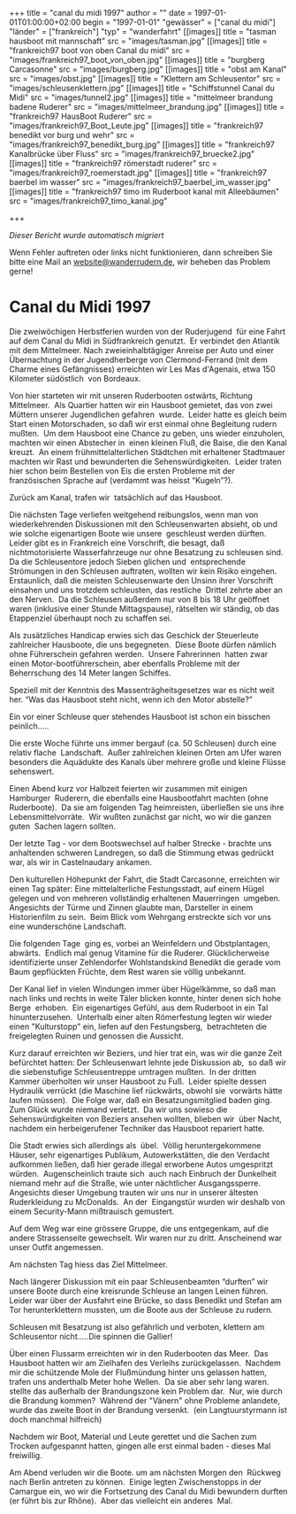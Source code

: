 +++
title = "canal du midi 1997"
author = ""
date = 1997-01-01T01:00:00+02:00
begin = "1997-01-01"
"gewässer" = ["canal du midi"]
"länder" = ["frankreich"]
"typ" = "wanderfahrt"
[[images]]
title = "tasman hausboot mit mannschaft"
src = "images/tasman.jpg"
[[images]]
title = "frankreich97 boot von oben Canal du midi"
src = "images/frankreich97_boot_von_oben.jpg"
[[images]]
title = "burgberg Carcasonne"
src = "images/burgberg.jpg"
[[images]]
title = "obst am Kanal"
src = "images/obst.jpg"
[[images]]
title = "Klettern am Schleusentor"
src = "images/schleusenklettern.jpg"
[[images]]
title = "Schiffstunnel Canal du Midi"
src = "images/tunnel2.jpg"
[[images]]
title = "mittelmeer brandung badene Ruderer"
src = "images/mittelmeer_brandung.jpg"
[[images]]
title = "frankreich97 HausBoot Ruderer"
src = "images/frankreich97_Boot_Leute.jpg"
[[images]]
title = "frankreich97 benedikt vor burg und wehr"
src = "images/frankreich97_benedikt_burg.jpg"
[[images]]
title = "frankreich97 Kanalbrücke über Fluss"
src = "images/frankreich97_bruecke2.jpg"
[[images]]
title = "frankreich97 römerstadt ruderer"
src = "images/frankreich97_roemerstadt.jpg"
[[images]]
title = "frankreich97 baerbel im wasser"
src = "images/frankreich97_baerbel_im_wasser.jpg"
[[images]]
title = "frankreich97 timo im Ruderboot kanal mit Alleebäumen"
src = "images/frankreich97_timo_kanal.jpg"

+++


*Dieser Bericht wurde automatisch migriert*

Wenn Fehler auftreten oder links nicht funktionieren, dann schreiben Sie bitte eine Mail an website@wanderrudern.de, wir beheben das Problem gerne!



# Canal du Midi 1997


Die zweiwöchigen Herbstferien wurden von der Ruderjugend  für eine Fahrt auf dem Canal du Midi in Südfrankreich genutzt.  Er verbindet den Atlantik mit dem Mittelmeer. Nach zweieinhalbtägiger Anreise per Auto und einer Übernachtung in der Jugendherberge von Clermond-Ferrand (mit dem Charme eines Gefängnisses) erreichten wir Les Mas d'Agenais, etwa 150 Kilometer südöstlich  von Bordeaux.

Von hier starteten wir mit unseren Ruderbooten ostwärts, Richtung Mittelmeer.  Als Quartier hatten wir ein Hausboot gemietet, das von zwei Müttern unserer Jugendlichen gefahren  wurde.  Leider hatte es gleich beim Start einen Motorschaden, so daß wir erst einmal ohne Begleitung rudern mußten.  Um dem Hausboot eine Chance zu geben, uns wieder einzuholen, machten wir einen Abstecher in  einen kleinen Fluß, die Baise, die den Kanal kreuzt.  An einem frühmittelalterlichen Städtchen mit erhaltener Stadtmauer machten wir Rast und bewunderten die Sehenswürdigkeiten.  Leider traten hier schon beim Bestellen von Eis die ersten Probleme mit der französischen Sprache auf (verdammt was heisst “Kugeln”?).

Zurück am Kanal, trafen wir  tatsächlich auf das Hausboot.

Die nächsten Tage verliefen weitgehend reibungslos, wenn man von wiederkehrenden Diskussionen mit den Schleusenwarten absieht, ob und wie solche eigenartigen Boote wie unsere  geschleust werden dürften.  Leider gibt es in Frankreich eine Vorschrift, die besagt, daß nichtmotorisierte Wasserfahrzeuge nur ohne Besatzung zu schleusen sind.  Da die Schleusentore jedoch Sieben glichen und  entsprechende Strömungen in den Schleusen auftraten, wollten wir kein Risiko eingehen.  Erstaunlich, daß die meisten Schleusenwarte den Unsinn ihrer Vorschrift einsahen und uns trotzdem schleusten, das restliche  Drittel zehrte aber an den Nerven.  Da die Schleusen außerdem nur von 8 bis 18 Uhr geöffnet waren (inklusive einer Stunde Mittagspause), rätselten wir ständig, ob das Etappenziel überhaupt noch zu schaffen sei.

Als zusätzliches Handicap erwies sich das Geschick der Steuerleute zahlreicher Hausboote, die uns begegneten.  Diese Boote dürfen nämlich ohne Führerschein gefahren werden.  Unsere Fahrerinnen  hatten zwar einen Motor-bootführerschein, aber ebenfalls Probleme mit der Beherrschung des 14 Meter langen Schiffes.

Speziell mit der Kenntnis des Massenträgheitsgesetzes war es nicht weit her. “Was das Hausboot steht nicht, wenn ich den Motor abstelle?”

Ein vor einer Schleuse quer stehendes Hausboot ist schon ein bisschen peinlich.....

Die erste Woche führte uns immer bergauf (ca. 50 Schleusen) durch eine relativ flache  Landschaft.  Außer zahlreichen kleinen Orten am Ufer waren besonders die Aquädukte des Kanals über mehrere große und kleine Flüsse sehenswert.

Einen Abend kurz vor Halbzeit feierten wir zusammen mit einigen Hamburger  Ruderern, die ebenfalls eine Hausbootfahrt machten (ohne Ruderboote).  Da sie am folgenden Tag heimreisten, überließen sie uns ihre Lebensmittelvorräte.  Wir wußten zunächst gar nicht, wo wir die ganzen guten  Sachen lagern sollten.

Der letzte Tag - vor dem Bootswechsel auf halber Strecke - brachte uns anhaltenden schweren Landregen, so daß die Stimmung etwas gedrückt war, als wir in Castelnaudary ankamen.

Den kulturellen Höhepunkt der Fahrt, die Stadt Carcasonne, erreichten wir einen Tag später: Eine mittelalterliche Festungsstadt, auf einem Hügel gelegen und von mehreren vollständig erhaltenen Mauerringen  umgeben.  Angesichts der Türme und Zinnen glaubte man, Darsteller in einem Historienfilm zu sein.  Beim Blick vom Wehrgang erstreckte sich vor uns eine wunderschöne Landschaft.

Die folgenden Tage  ging es, vorbei an Weinfeldern und Obstplantagen, abwärts.  Endlich mal genug Vitamine für die Ruderer. Glücklicherweise identifizierte unser Zehlendorfer Wohlstandskind Benedikt die gerade vom Baum gepflückten Früchte, dem Rest waren sie völlig unbekannt.

Der Kanal lief in vielen Windungen immer über Hügelkämme, so daß man nach links und rechts in weite Täler blicken konnte, hinter denen sich hohe Berge  erhoben.  Ein eigenartiges Gefühl, aus dem Ruderboot in ein Tal hinunterzusehen.  Unterhalb einer alten Römerfestung legten wir wieder einen "Kulturstopp" ein, liefen auf den Festungsberg,  betrachteten die freigelegten Ruinen und genossen die Aussicht.

Kurz darauf erreichten wir Beziers, und hier trat ein, was wir die ganze Zeit befürchtet hatten: Der Schleusenwart lehnte jede Diskussion ab,  so daß wir die siebenstufige Schleusentreppe umtragen mußten.  In der dritten Kammer überholten wir unser Hausboot zu Fuß.  Leider spielte dessen Hydraulik verrückt (die Maschine lief rückwärts, obwohl sie  vorwärts hätte laufen müssen).  Die Folge war, daß ein Besatzungsmitglied baden ging.  Zum Glück wurde niemand verletzt.  Da wir uns sowieso die Sehenswürdigkeiten von Beziers ansehen wollten, blieben wir  über Nacht, nachdem ein herbeigerufener Techniker das Hausboot repariert hatte.

Die Stadt erwies sich allerdings als  übel.  Völlig heruntergekommene Häuser, sehr eigenartiges Publikum, Autowerkstätten, die den Verdacht aufkommen ließen, daß hier gerade illegal erworbene Autos umgespritzt würden.  Augenscheinlich traute sich  auch nach Einbruch der Dunkelheit niemand mehr auf die Straße, wie unter nächtlicher Ausgangssperre.  Angesichts dieser Umgebung trauten wir uns nur in unserer ältesten Ruderkleidung zu McDonalds.  An der  Eingangstür wurden wir deshalb von einem Security-Mann mißtrauisch gemustert.

Auf dem Weg war eine grössere Gruppe, die uns entgegenkam, auf die andere Strassenseite gewechselt. Wir waren nur zu dritt. Anscheinend war unser Outfit angemessen.

Am nächsten Tag hiess das Ziel Mittelmeer.

Nach längerer Diskussion mit ein paar Schleusenbeamten “durften” wir unsere Boote durch eine kreisrunde Schleuse an langen Leinen führen. Leider war über der Ausfahrt eine Brücke, so dass Benedikt und Stefan am Tor herunterklettern mussten, um die Boote aus der Schleuse zu rudern.

Schleusen mit Besatzung ist also gefährlich und verboten, klettern am Schleusentor nicht.....Die spinnen die Gallier!

Über einen Flussarm erreichten wir in den Ruderbooten das Meer.  Das  Hausboot hatten wir am Zielhafen des Verleihs zurückgelassen.  Nachdem mir die schützende Mole der Flußmündung hinter uns gelassen hatten, trafen uns anderthalb Meter hohe Wellen.  Da sie aber sehr lang waren.  stellte das außerhalb der Brandungszone kein Problem dar.  Nur, wie durch die Brandung kommen?  Während der "Vänern" ohne Probleme anlandete, wurde das zweite Boot in der Brandung versenkt.  (ein Langtuurstyrmann ist doch manchmal hilfreich)

Nachdem wir Boot, Material und Leute gerettet und die Sachen zum Trocken aufgespannt hatten, gingen alle erst einmal baden - dieses Mal freiwillig.

Am Abend verluden wir die Boote. um am nächsten Morgen den  Rückweg nach Berlin antreten zu können.  Einige legten Zwischenstopps in der Camargue ein, wo wir die Fortsetzung des Canal du Midi bewundern durften (er führt bis zur Rhône).  Aber das vielleicht ein anderes  Mal.